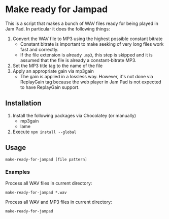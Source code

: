 # Make ready for Jampad

This is a script that makes a bunch of WAV files ready for being played in Jam Pad. In particular it does the following things:

1. Convert the WAV file to MP3 using the highest possible constant bitrate
    - Constant bitrate is important to make seeking of very long files work fast and correctly.
    - If the file extension is already `.mp3`, this step is skipped and it is assumed that the file is already a constant-bitrate MP3.
2. Set the MP3 title tag to the name of the file
3. Apply an appropriate gain via mp3gain
    - The gain is applied in a lossless way. However, it's not done via ReplayGain tag because the web player in Jam Pad is not expected to have ReplayGain support.

## Installation

1. Install the following packages via Chocolatey (or manually)
    - mp3gain
    - lame
2. Execute `npm install --global`

## Usage

    make-ready-for-jampad [file pattern]

### Examples

Process all WAV files in current directory:

    make-ready-for-jampad *.wav

Process all WAV and MP3 files in current directory:

    make-ready-for-jampad